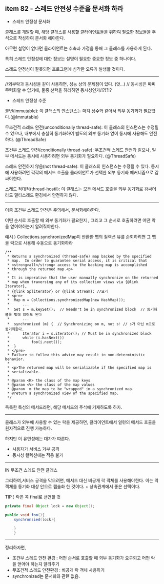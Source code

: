 ## item 82 - 스레드 안전성 수준을 문서화 하라

* 스레드 안정성 문서화



클래스를 개발할 때, 해당 클래스를 사용할 클라이언트들을 위하여 필요한 정보들을 주석으로 작성하여 문서화 해야한다.

아무런 설명이 없다면 클라이언트는 추측과 가정을 통해 그 클래스를 사용하게 된다.

특히 스레드 안정성에 대한 정보는 설명이 필요한 중요한 정보 중 하나이다.

스레드 안정성이 잘못되면 프로그램에 심각한 오류가 발생할 것이다.


---

//외부락과 동시성을 같이 사용하면, 성능 상의 문제점이 있다. (앗...)
// 동시성은 짜피 무력화할 수 없기에, 둘중 선택을 하라하면 동시성인가/!?!?!?


* 스레드 안정성 수준



불변(immutable): 이 클래스의 인스턴스는 마치 상수와 같아서 외부 동기화가 필요없다.(@Immutable)

무조건적 스레드 안전(unconditionally thread-safe): 이 클래스의 인스턴스는 수정될 수 있으나, 내부에서 충실히 동기화하여 별도의 외부 동기화 없이 동시에 사용해도 안전하다.
(@ThreadSafe)

조건부 스레드 안전(conditionally thread-safe): 무조건적 스레드 안전과 같으나, 일부 메서드는 동시에 사용하려면 외부 동기화가 필요하다.
(@ThreadSafe)


스레드 안전하지 않음(not thread-safe): 이 클래스의 인스턴스는 수정될 수 있다. 동시에 사용하려면 각각의 메서드 호출을 클라이언트가 선택한 외부 동기화 메커니즘으로 감싸야한다.

스레드 적대적(thread-hostil): 이 클래스는 모든 메서드 호출을 외부 동기화로 감싸더라도 멀티스레드 환경에서 안전하지 않다.
 
-----


이중 조건부 스레드 안전은 주의해서, 문서화해야한다.

어떤 순서로 호출할 때 외부 동기화가 필요한지 , 그리고 그 순서로 호출하려면 어떤 락을 얻어야하는지 알려줘야한다.

예시 ) Collections.synchronizedMap이 반환한 맵의 컬렉션 뷰를 순회하려면 그 맵을 락으로 사용해 수동으로 동기화하라

    /**
     * Returns a synchronized (thread-safe) map backed by the specified
     * map.  In order to guarantee serial access, it is critical that
     * <strong>all</strong> access to the backing map is accomplished
     * through the returned map.<p>
     *
     * It is imperative that the user manually synchronize on the returned
     * map when traversing any of its collection views via {@link Iterator},
     * {@link Spliterator} or {@link Stream}: //요기
     * <pre>
     *  Map m = Collections.synchronizedMap(new HashMap());
     *      ...
     *  Set s = m.keySet();  // Needn't be in synchronized block  // 동기화 블록 밖에 있어도 된다
     *      ...
     *  synchronized (m) {  // Synchronizing on m, not s! // s가 아닌 m으로 동기화한다.
     *      Iterator i = s.iterator(); // Must be in synchronized block
     *      while (i.hasNext())
     *          foo(i.next());
     *  }
     * </pre>
     * Failure to follow this advice may result in non-deterministic behavior.
     *
     * <p>The returned map will be serializable if the specified map is
     * serializable.
     *
     * @param <K> the class of the map keys
     * @param <V> the class of the map values
     * @param  m the map to be "wrapped" in a synchronized map.
     * @return a synchronized view of the specified map.
     */


독특한 특성의 메서드라면, 해당 메서드의 주석에 기재하도록 하자.

-----

클래스가 외부에 사용할 수 있는 락을 제공하면,
클라이언트에서 일련의 메서드 호출을 원자적으로 진행 가능하다.

하지만 이 유연성에는 대가가 따른다.
* 사용자가 서비스 거부 공격
* 동시성 컬렉션에는 적용 불가

---
IN 무조건 스레드 안전 클래스

그리하여,서비스 공격을 막으려면, 메서드 대신 비공개 락 객체를 사용해야한다.
이는 락 객체를 동기화 대상 안으로 캡술화 한 것이다. + 상속관계에서 좋은 선택이다.

TIP ) 락은 꼭 final로 선언할 것
```java
private final Object lock = new Object();

public void foo(){
    synchronzied(lock){
        
    }
    }
```

----

정리하자면,

* 조건부 스레드 안전 환경 : 어떤 순서로 호출할 때 외부 동기화가 요구되고 어떤 락을 얻어야 하는지 알려주기
* 무조건적 스레드 안전환경 : 비공개 락 객체 사용하기
* synchronized는 문서화와 관련 없음.

